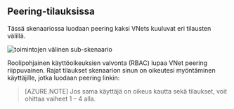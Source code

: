 ## <a name="peering-across-subscriptions"></a>Peering-tilauksissa

Tässä skenaariossa luodaan peering kaksi VNets kuuluvat eri tilausten välillä.

![toimintojen välinen sub-skenaario](./media/virtual-networks-create-vnetpeering-scenario-crosssub-include/figure01.PNG)

Roolipohjainen käyttöoikeuksien valvonta (RBAC) lupaa VNet peering riippuvainen. Rajat tilaukset skenaarion sinun on oikeutesi myöntäminen käyttäjille, jotka luodaan peering linkin:

> [AZURE.NOTE] Jos sama käyttäjä on oikeus kautta sekä tilaukset, voit ohittaa vaiheet 1 – 4 alla.
